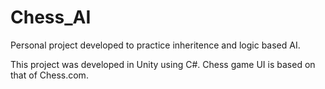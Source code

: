 # Chess_AI
Personal project developed to practice inheritence and logic based AI. 

This project was developed in Unity using C#. Chess game UI is based on that of Chess.com.
